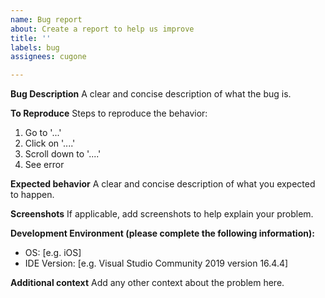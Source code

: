 ```yaml
---
name: Bug report
about: Create a report to help us improve
title: ''
labels: bug
assignees: cugone

---
```


**Bug Description**
A clear and concise description of what the bug is.

**To Reproduce**
Steps to reproduce the behavior:
1. Go to '...'
2. Click on '....'
3. Scroll down to '....'
4. See error

**Expected behavior**
A clear and concise description of what you expected to happen.

**Screenshots**
If applicable, add screenshots to help explain your problem.

**Development Environment (please complete the following information):**
 - OS: [e.g. iOS]
 - IDE Version: [e.g. Visual Studio Community 2019 version 16.4.4]

**Additional context**
Add any other context about the problem here.
